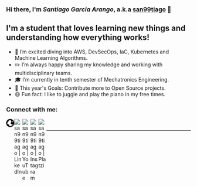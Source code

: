 ### Hi there, I'm *Santiago Garcia Arango*,  a.k.a  [san99tiago][website] 👋

## I'm a student that loves learning new things and understanding how everything works!
- :robot: I’m excited diving into AWS, DevSecOps, IaC, Kubernetes and Machine Learning Algorithms.
- :pencil2: I’m always happy sharing my knowledge and working with multidisciplinary teams.
- :mortar_board: I’m currently in tenth semester of Mechatronics Engineering.
- :goal_net: This year's Goals: Contribute more to Open Source projects.
- :smiley: Fun fact: I like to juggle and play the piano in my free times.

### Connect with me:
[<img align="left" alt="san99tiago | GitHub" width="22px" src="https://raw.githubusercontent.com/iconic/open-iconic/master/svg/globe.svg" />][website]
[<img align="left" alt="san99tiago | LinkedIn" width="22px" src="https://cdn.jsdelivr.net/npm/simple-icons@v3/icons/linkedin.svg" />][linkedin]
[<img align="left" alt="san99tiago | YouTube" width="22px" src="https://cdn.jsdelivr.net/npm/simple-icons@3.13.0/icons/youtube.svg" />][youtube]
[<img align="left" alt="san99tiago | Instagram" width="22px" src="https://cdn.jsdelivr.net/npm/simple-icons@3.13.0/icons/instagram.svg" />][instagram]
[<img align="left" alt="san99tiago | Platzi" width="22px" src="https://cdn.jsdelivr.net/npm/simple-icons@3.13.0/icons/platzi.svg" />][platzi]

<br />

---
[website]: https://github.com/san99tiago
[youtube]: https://www.youtube.com/channel/UCvMRgDCzPFcjqhX7ZTRGaHA
[linkedin]: https://www.linkedin.com/in/san99tiago/
[instagram]: https://www.instagram.com/san99tiago/
[platzi]: https://platzi.com/p/san99tiago/
